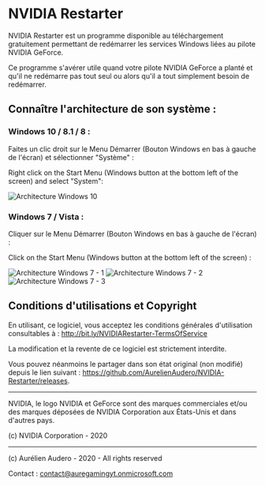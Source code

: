 # NVIDIA Restarter

NVIDIA Restarter est un programme disponible au téléchargement gratuitement permettant de redémarrer les services Windows liées au pilote NVIDIA GeForce.

Ce programme s'avérer utile quand votre pilote NVIDIA GeForce a planté et qu'il ne redémarre pas tout seul ou alors qu'il a tout simplement besoin de redémarrer.

## Connaître l'architecture de son système : 

### Windows 10 / 8.1 / 8 : 

Faites un clic droit sur le Menu Démarrer (Bouton Windows en bas à gauche de l'écran) et sélectionner "Système" : 

Right click on the Start Menu (Windows button at the bottom left of the screen) and select "System":

![Architecture Windows 10](https://user-images.githubusercontent.com/64486562/96335787-5fd8d600-107b-11eb-87b6-629483e9652d.png)

### Windows 7 / Vista : 

Cliquer sur le Menu Démarrer (Bouton Windows en bas à gauche de l'écran) :

Click on the Start Menu (Windows button at the bottom left of the screen) :

![Architecture Windows 7 - 1](https://user-images.githubusercontent.com/64486562/96336220-687edb80-107e-11eb-9354-d7203e8a1030.png)
![Architecture Windows 7 - 2](https://user-images.githubusercontent.com/64486562/96336221-6b79cc00-107e-11eb-82d9-5dbb57cfe7ae.png)
![Architecture Windows 7 - 3](https://user-images.githubusercontent.com/64486562/96336531-c3b1cd80-1080-11eb-8ad8-bdfd8c4476d1.png)

## Conditions d'utilisations et Copyright

En utilisant, ce logiciel, vous acceptez les conditions générales d'utilisation consultables à : http://bit.ly/NVIDIARestarter-TermsOfService

La modification et la revente de ce logiciel est strictement interdite.

Vous pouvez néanmoins le partager dans son état original (non modifié) depuis le lien suivant : https://github.com/AurelienAudero/NVIDIA-Restarter/releases.

---

NVIDIA, le logo NVIDIA et GeForce sont des marques commerciales et/ou des marques déposées de NVIDIA Corporation aux États-Unis et dans d'autres pays.

(c) NVIDIA Corporation - 2020

---

(c) Aurélien Audero - 2020 - All rights reserved

Contact : contact@auregamingyt.onmicrosoft.com
